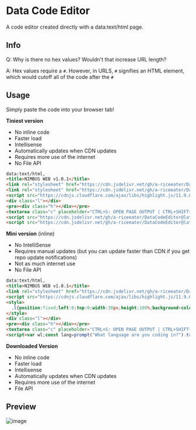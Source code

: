 # Data Code Editor

A code editor created directly with a data:text/html page.

## Info
Q: Why is there no hex values? Wouldn't that increase URL length?

A: Hex values require a `#`. However, in URLS, `#` signifies an HTML element, which would cutoff all of the code after the `#`

## Usage

Simply paste the code into your browser tab!

**Tiniest version**

- No inline code
- Faster load
- Intellisense
- Automatically updates when CDN updates
- Requires more use of the internet
- No File API

```html
data:text/html,
<title>NIMBUS WEB v1.0.1</title>
<link rel="stylesheet" href="https://cdn.jsdelivr.net/gh/a-riceeater/DataCodeEditor@latest/styles.css">
<link rel="stylesheet" href="https://cdn.jsdelivr.net/gh/a-riceeater/DataCodeEditor@latest/atom.css">
<script src="https://cdnjs.cloudflare.com/ajax/libs/highlight.js/11.9.0/highlight.min.js"></script>
<div class="l"></div>
<pre><div class="h"></div></pre>
<textarea class="c" placeholder="CTRL+S: OPEN PAGE OUTPUT | CTRL+SHIFT+S: SAVE AS FILE" autofocus spellcheck="false" autocomplete="off" autocapitalize="false"></textarea>
<script src="https://cdn.jsdelivr.net/gh/a-riceeater/DataCodeEditor@latest/isense.js"></script>
<script src="https://cdn.jsdelivr.net/gh/a-riceeater/DataCodeEditor@latest/script.js"></script>
```

**Mini version** (inline)

- No IntelliSense
- Requires manual updates (but you can update faster than CDN if you get repo update notifications)
- Not as much internet use
- No File API

```html
data:text/html,
<title>NIMBUS WEB v1.0.1</title>
<link rel="stylesheet" href="https://cdn.jsdelivr.net/gh/a-riceeater/DataCodeEditor@latest/atom.css">
<script src="https://cdnjs.cloudflare.com/ajax/libs/highlight.js/11.9.0/highlight.min.js"></script>
<style>
  .l{position:fixed;left:0;top:0;width:30px;height:100%;background-color:rgb(40, 44, 52);color:white;text-align:center;font-size:14px;padding-top:5px;box-sizing:border-box;line-height:1em;overflow-y:scroll;cursor:default;font-family:Menlo,Monaco,'Courier New',monospace;border-right:1px solid lightgray}.c,.h{font-family:Menlo,Monaco,'Courier New',monospace;width:calc(100% - 30px);height:100%;position:fixed;left:30px;top:0;outline:0;font-size:14px;padding-top:2.5px;box-sizing:border-box;line-height:1em;border:none;padding-left:5px}.l::-webkit-scrollbar{display:none}.c{background-color:transparent;color:transparent;z-index:3;caret-color:lightgray}.c::selection{background-color:rgb(211,211,211,.35)}.h{background-color:rgb(40, 44, 52);color:lightgray;z-index:2;overflow-y: scroll}
</style>
<div class="l"></div>
<pre><div class="h"></div></pre>
<textarea class="c" placeholder="CTRL+S: OPEN PAGE OUTPUT | CTRL+SHIFT+S: SAVE AS FILE" autofocus spellcheck="false" autocomplete="off" autocapitalize="false"></textarea>
<script>var wl;const lang=prompt("What language are you coding in?").trim(),h=document.querySelector(".h"),e=document.querySelector(".c"),l=document.querySelector(".l");e.addEventListener("scroll",t=>{let a=t.target.scrollTop;h.scrollTop=a,l.scrollTop=a,h.scrollLeft=t.target.scrollLeft}),l.addEventListener("scroll",t=>{let a=t.target.scrollTop;h.scrollTop=a,e.scrollTop=a});const ins=(t,a)=>{let r=e.selectionStart,n=e.selectionEnd;if(e.value.charAt(r)==t){e.setSelectionRange(r+1,r+1),a.preventDefault();return}e.value=e.value.substring(0,r)+t+e.value.substring(n),e.selectionStart=e.selectionEnd=r+t.length-1,e.focus()},inb=(t,a)=>{var r=e.selectionStart;e.value.charAt(r)==t&&(e.setSelectionRange(r+1,r+1),a.preventDefault())};e.addEventListener("keydown",t=>{if("Tab"==t.key&&t.preventDefault(),t.ctrlKey&&t.shiftKey&&"s"==t.key||t.metaKey&&t.shiftKey&&"s"==t.key){alert("dow");let a=document.createElement("a");var r=prompt("file name? (with ext.)");if(!r)return;a.download=r,a.href=URL.createObjectURL(new Blob([e.value],{type:"text/plain"})),a.click()}else if(t.ctrlKey&&"s"==t.key||t.metaKey&&"s"==t.key){t.preventDefault(),wl&&wl.close();let n=window.open();n.document.write(e.value),wl=n}switch(t.key){case"Tab":ins("    ");break;case"{":ins("}",t);break;case"[":ins("]",t);break;case"(":ins(")",t);break;case'"':ins('"',t);break;case"'":ins("'",t);break;case"`":ins("`",t);case")":inb(")",t);break;case"}":inb("}",t);break;case"]":inb("]",t)}setTimeout(()=>{var a=t.target;h.innerHTML=hljs.highlight(a.value,{language:lang}).value||a.value;let r=a.scrollTop;l.scrollTop=r,h.scrollTop=r,h.scrollLeft=a.scrollLeft;let n="",s=a.value.split("\n").length;for(let c=0;c<s;c++)n+=`${c+1}<br>`;l.innerHTML=n})});</script>
```

**Downloaded Version**

- No inline code
- Faster load
- Intellisense
- Automatically updates when CDN updates
- Requires more use of the internet
- File API

## Preview

![image](https://github.com/a-riceeater/DataCodeEditor/assets/46640763/6c83331d-e64c-471f-a6f9-5af664610175)
